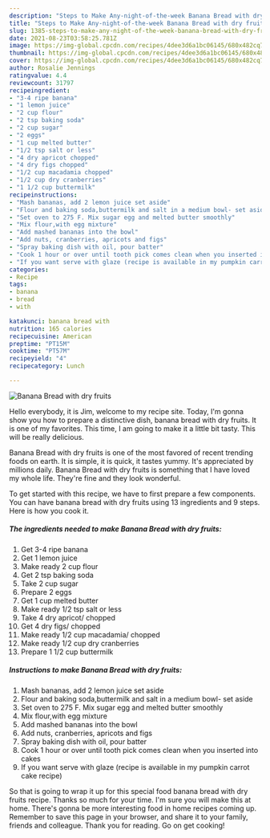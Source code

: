 ```yaml
---
description: "Steps to Make Any-night-of-the-week Banana Bread with dry fruits"
title: "Steps to Make Any-night-of-the-week Banana Bread with dry fruits"
slug: 1385-steps-to-make-any-night-of-the-week-banana-bread-with-dry-fruits
date: 2021-08-23T03:58:25.781Z
image: https://img-global.cpcdn.com/recipes/4dee3d6a1bc06145/680x482cq70/banana-bread-with-dry-fruits-recipe-main-photo.jpg
thumbnail: https://img-global.cpcdn.com/recipes/4dee3d6a1bc06145/680x482cq70/banana-bread-with-dry-fruits-recipe-main-photo.jpg
cover: https://img-global.cpcdn.com/recipes/4dee3d6a1bc06145/680x482cq70/banana-bread-with-dry-fruits-recipe-main-photo.jpg
author: Rosalie Jennings
ratingvalue: 4.4
reviewcount: 31797
recipeingredient:
- "3-4 ripe banana"
- "1 lemon juice"
- "2 cup flour"
- "2 tsp baking soda"
- "2 cup sugar"
- "2 eggs"
- "1 cup melted butter"
- "1/2 tsp salt or less"
- "4 dry apricot chopped"
- "4 dry figs chopped"
- "1/2 cup macadamia chopped"
- "1/2 cup dry cranberries"
- "1 1/2 cup buttermilk"
recipeinstructions:
- "Mash bananas, add 2 lemon juice set aside"
- "Flour and baking soda,buttermilk and salt in a medium bowl- set aside"
- "Set oven to 275 F. Mix sugar egg and melted butter smoothly"
- "Mix flour,with egg mixture"
- "Add mashed bananas into the bowl"
- "Add nuts, cranberries, apricots and figs"
- "Spray baking dish with oil, pour batter"
- "Cook 1 hour or over until tooth pick comes clean when you inserted into cakes"
- "If you want serve with glaze (recipe is available in my pumpkin carrot cake recipe)"
categories:
- Recipe
tags:
- banana
- bread
- with

katakunci: banana bread with 
nutrition: 165 calories
recipecuisine: American
preptime: "PT15M"
cooktime: "PT57M"
recipeyield: "4"
recipecategory: Lunch

---
```



![Banana Bread with dry fruits](https://img-global.cpcdn.com/recipes/4dee3d6a1bc06145/680x482cq70/banana-bread-with-dry-fruits-recipe-main-photo.jpg)

Hello everybody, it is Jim, welcome to my recipe site. Today, I'm gonna show you how to prepare a distinctive dish, banana bread with dry fruits. It is one of my favorites. This time, I am going to make it a little bit tasty. This will be really delicious.



Banana Bread with dry fruits is one of the most favored of recent trending foods on earth. It is simple, it is quick, it tastes yummy. It's appreciated by millions daily. Banana Bread with dry fruits is something that I have loved my whole life. They're fine and they look wonderful.


To get started with this recipe, we have to first prepare a few components. You can have banana bread with dry fruits using 13 ingredients and 9 steps. Here is how you cook it.

<!--inarticleads1-->

##### The ingredients needed to make Banana Bread with dry fruits:

1. Get 3-4 ripe banana
1. Get 1 lemon juice
1. Make ready 2 cup flour
1. Get 2 tsp baking soda
1. Take 2 cup sugar
1. Prepare 2 eggs
1. Get 1 cup melted butter
1. Make ready 1/2 tsp salt or less
1. Take 4 dry apricot/ chopped
1. Get 4 dry figs/ chopped
1. Make ready 1/2 cup macadamia/ chopped
1. Make ready 1/2 cup dry cranberries
1. Prepare 1 1/2 cup buttermilk




<!--inarticleads2-->

##### Instructions to make Banana Bread with dry fruits:

1. Mash bananas, add 2 lemon juice set aside
1. Flour and baking soda,buttermilk and salt in a medium bowl- set aside
1. Set oven to 275 F. Mix sugar egg and melted butter smoothly
1. Mix flour,with egg mixture
1. Add mashed bananas into the bowl
1. Add nuts, cranberries, apricots and figs
1. Spray baking dish with oil, pour batter
1. Cook 1 hour or over until tooth pick comes clean when you inserted into cakes
1. If you want serve with glaze (recipe is available in my pumpkin carrot cake recipe)




So that is going to wrap it up for this special food banana bread with dry fruits recipe. Thanks so much for your time. I'm sure you will make this at home. There's gonna be more interesting food in home recipes coming up. Remember to save this page in your browser, and share it to your family, friends and colleague. Thank you for reading. Go on get cooking!
